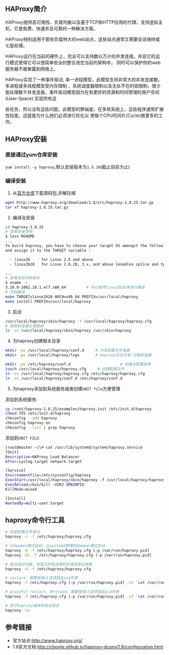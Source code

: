 ## HAProxy简介

HAProxy提供高可用性、负载均衡以及基于TCP和HTTP应用的代理，支持虚拟主机，它是免费、快速并且可靠的一种解决方案。

HAProxy特别适用于那些负载特大的web站点，这些站点通常又需要会话保持或七层处理。

HAProxy运行在当前的硬件上，完全可以支持数以万计的并发连接。并且它的运行模式使得它可以很简单安全的整合进您当前的架构中， 同时可以保护你的web服务器不被暴露到网络上。

HAProxy实现了一种事件驱动, 单一进程模型，此模型支持非常大的并发连接数。多进程或多线程模型受内存限制 、系统调度器限制以及无处不在的锁限制，很少能处理数千并发连接。事件驱动模型因为在有更好的资源和时间管理的用户空间(User-Space) 实现所有这

些任务，所以没有这些问题。此模型的弊端是，在多核系统上，这些程序通常扩展性较差。这就是为什么他们必须进行优化以 使每个CPU时间片(Cycle)做更多的工作。

## HAProxy安装

### 直接通过yum仓库安装

`yum install -y haproxy`,默认安装版本为`1.5.18`(截止目前为止)

### 编译安装

1. 从[官方仓库](http://www.haproxy.org/download/)下载源码包,并解压缩

```bash
wget http://www.haproxy.org/download/1.8/src/haproxy-1.8.25.tar.gz
tar xf haproxy-1.8.25.tar.gz
```

2. 编译及安装

```bash
cd haproxy-1.8.25
# 查看安装说明
$ less README
...
To build haproxy, you have to choose your target OS amongst the following ones
and assign it to the TARGET variable :

  - linux26     for Linux 2.6 and above
  - linux2628   for Linux 2.6.28, 3.x, and above (enables splice and tproxy)

...
# 查看当前内核版本
$ uname -r
3.10.0-1062.18.1.el7.x86_64			# 所以使用linux2628来进行编译
# 开始编译
make TARGET=linux2628 ARCH=x86_64 PREFIX=/usr/local/haproxy
make install PREFIX=/usr/local/haproxy
```

3. 启动

```bash
/usr/local/haproxy/sbin/haproxy -f /usr/local/haproxy/haproxy.cfg
# 使用软连接方便使用
ln -sv /usr/local/haproxy/sbin/haproxy /usr/sbin/haproxy
```

4. 为haproxy创建相关目录

```bash
mkdir -pv /usr/local/haproxy/conf.d     # 为多配置文件准备
mkdir -pv /usr/local/haproxy/logs		# haproxy日志目录,可做软连接

mkdir -pv /etc/haproxy/conf.d                      # 创建主配置目录
touch /usr/local/haproxy/haproxy.cfg  	 # 创建配置文件
ln -sv /usr/local/haproxy/haproxy.cfg /etc/haproxy/haproxy.cfg 			# 添加配置文件软连接方便管理
ln -sv /usr/local/haproxy/conf.d /etc/haproxy/conf.d
```

5. 为haproxy添加到系统服务或者创建`UNIT file`方便管理

添加到系统服务:

```bash
cp /root/haproxy-1.8.25/examples/haproxy.init /etc/init.d/haproxy		# 前面那个文件为源码包里面的示例文件,按照需求修改即可
chmod 755 /etc/init.d/haproxy
chkconfig --add haproxy
chkconfig haproxy on
chkconfig --list | grep haproxy
```

添加到`UNIT FILE`:

```bash
[root@master ~]\# cat /usr/lib/systemd/system/haproxy.service
[Unit]
Description=HAProxy Load Balancer
After=syslog.target network.target

[Service]
EnvironmentFile=/etc/sysconfig/haproxy
ExecStart=/usr/local/haproxy/sbin/haproxy -f /usr/local/haproxy/haproxy.cfg -p /run/haproxy.pid $OPTIONS
ExecReload=/bin/kill -USR2 $MAINPID
KillMode=mixed

[Install]
WantedBy=multi-user.target
```

## haproxy命令行工具

```bash
# 检查配置文件语法
haproxy -c -f /etc/haproxy/haproxy.cfg

# 以daemon模式启动，以systemd管理的daemon模式启动
haproxy -D -f /etc/haproxy/haproxy.cfg [-p /var/run/haproxy.pid]
haproxy -Ds -f /etc/haproxy/haproxy.cfg [-p /var/run/haproxy.pid]

# 启动调试功能，将显示所有连接和处理信息在屏幕
haproxy -d -f /etc/haproxy/haproxy.cfg

# restart。需要使用st选项指定pid列表
haproxy -f /etc/haproxy.cfg [-p /var/run/haproxy.pid] -st `cat /var/run/haproxy.pid`

# graceful restart，即reload。需要使用sf选项指定pid列表
haproxy -f /etc/haproxy.cfg [-p /var/run/haproxy.pid] -sf `cat /var/run/haproxy.pid`

# 显示haproxy编译和启动信息
haproxy -vv
```

## 参考链接

* 官方站点:http://www.haproxy.org/
* 1.8官方文档:http://cbonte.github.io/haproxy-dconv/1.8/configuration.html

